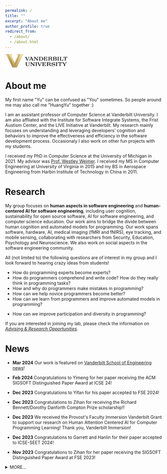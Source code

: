 ```yaml
---
permalink: /
title: ""
excerpt: "About me"
author_profile: true
redirect_from: 
  - /about/
  - /about.html
---
```

<img src="images/vandy-logo.png" alt="Logo of Vanderbilt" width="200">


About me
=====
My first name "Yu" can be confused as "You" sometimes. So people 
around me may also call me "HuangYu" together :)

I am an assistant professor of Computer Science at Vanderbilt
University. I am also affliated with the Institute for Software
Integrate Systems, the Frist Austism Center, and the LIVE Initiative at Vanderbilt. 
My research mainly focuses on understanding and leveraging developers'
cognition and behaviors to improve the effectiveness and efficiency in
the software development process. 
Occasionaly I also work on other fun projects with my students.

I received my PhD in Computer Science at the University of Michigan
in 2021. My advisor was [Prof. Westley Weimer](http://web.eecs.umich.edu/~weimerw). I received my MS in Computer Engineering at University of Virginia in
2015 and my BS in Aerospace Engineering from Harbin Institute of
Technology in China in 2011.


Research 
======
My group focuses on **human aspects in software
engineering** and **human-centered AI for software engineering**, including
user cognition, sustainability for open source software, AI for software engineering, and computer
science education. 
Our work aims to bridge the divide between human cognition and automated models for programming.
Our work spans software,
hardware, AI, medical imaging (fMRI and fNIRS), eye tracking, and mobile sensing, collaborating with researchers from Security, Education, Psychology and Neuroscience.
We also work on social aspects in the software engineering community.
	
All (not limited to) the following questions are of interest in my group and I look
forward to hearing crazy ideas from students!

- How do programming experts become experts?
- How do programmers comprehend and write code? How do they really think in programming tasks?
- How and why do programmers make mistakes in programming?
- How can we help novice programmers become better?
- How can we learn from programmers and improve automated models in
  programming?
<!-- - How can we defend our system in the existence of cognitive biases? -->
- How can we improve participation and diversity in programming?

If you are interested in joining my lab, please check the information on
[*Advising & Research Opportunities*](/advising).

News
======
* **Mar 2024** 
Our work is featured on [Vanderbilt School of Engineering news](https://engineering.vanderbilt.edu/2024/03/21/computer-science-professors-students-receive-prestigious-software-engineering-research-awards/)!

* **Feb 2024** 
Congratulations to Yimeng for her paper receiving the ACM
         SIGSOFT Distinguished Paper Award at ICSE 24!
       
* **Dec 2023** 
Congratulations to Yifan for his paper accepted to
         FSE 2024!
        
* **Dec 2023** 
Congratulations to Zihan for receiving the Richard
         Bennett/Dorothy Danforth Compton Prize scholarship!!

* **Dec 2023** 
We received the Provost's Faculty Immersion
         Vanderbilt Grant to support our research on Human Attention
         Centered AI for Computer Programming Learning! Thank you,
         Vanderbilt Immersion!

* **Dec 2023** 
Congratulations to Garrett and Hanlin for their paper accepted to
         ICSE-SEET 2024!

* **Nov 2023**
Congratulations to Zihan for her paper receiving the SIGSOFT
         Distinguished Paper Award at FSE 2023!
       
 





<details><summary>MORE...</summary>
<div markdown="1">

* **Nov 2023** 
Congratulations to Zach for receiving an internship offer
         from Leidos!
       


* **Oct 2023** 
Congratulations to Yimeng for her paper accepted to
         ICSE 2024!


* **July 2023**
Congratulations to Yueke for his paper accepted to
         ESEM 2023!
       

* **July 2023** 
         Congratulations to Zihan for her paper accepted to
         FSE 2023!
      
* **Apr 2023**
Congratulations to Haonan Hou for receiving
         the VUSRP research scholarship! We will investigate the
         reliability of ChatGPT on intimate relationship problems!


* **Feb 2023** 
Congratulations to Yifan Zhang for receiving
         the internship offer from TikTok Research!
         
* **Aug 2022** 
Congratulations to Yifan for his doctoral proposal accepted to
         ASE 2022 Doctoral Symposium!

* **July 2022** 
 We received a 4-year NSF grant to study human-like AI models
 for source code that leverages developers' behaviors to empower
 AI tools for software engineering activities. This project is
 in collaboration with the groups of <a
 href="http://www3.nd.edu/~cmc">Prof. Collin
 McMillan</a> and <a href="http://toby.li">Prof. Toby Li</a> at Notre Dame.


* **June 2022**
 We received a grant from the GitHub Tech for Social Good and
 GitHub Policy teams to support our research on
 investigating global standard usage metrics! Thank you, GitHub!

<!--
<li class="list-group-item"><strong>June 2022</strong>: 
 Our paper on using fuzzy logic to mitigate uncertainty and
 ambiguity in facult localization is accepted to GI 2022!
 Congratulations, Yueke!
</li>

<li class="list-group-item"><strong>Apr 2022</strong>: 
 Congratulations to Anda Liang for receiving
 the VUSRP research scholarship! We will investigate human
 biases on online software engineering platforms!
</li>


<li class="list-group-item"><strong>Nov 2021</strong>: 
 Our paper on using automated program repair techniques to fix
 HDL bugs is accepted to ASPLOS 2022!
</li>


    
<li class="list-group-item"><strong>June 2021</strong>: I
successfully defended my PhD dissertation!
</li>



    
<li class="list-group-item"><strong>June 2021</strong>: Our
paper on investigating code writing using functional
connectivity analysis is accepted to FSE 2021!
</li>


    
<li class="list-group-item"><strong>May 2021</strong>: I am
    co-chairing the Diversity and Inclusion panel of ICSE 2021.
    Come and join us on May 27, 2021!
</li>



<li class="list-group-item"><strong>Mar 2021</strong>: Our paper
on applying automatated program repair to dataflow programming
languages is accepted to GI-ICSE
2021!
</li>


<li class="list-group-item"><strong>Dec 2020</strong>: Our paper
on open source software for social good is accepted to ICSE
2021!
</li>

<li class="list-group-item"><strong>Dec 2020</strong>: Our work
on OSS for social good is featured in the 
<a href="https://octoverse.github.com">GitHub Octoverse Report
    2020</a>!
</li>

<li class="list-group-item"><strong>Dec 2020</strong>: Presented
my work on investigating developers' cognition at
the madPL seminar at the University of Wisconsin-Madison!
</li>

<li class="list-group-item"><strong>Nov 2020</strong>: Presented
my work on investigating developers' cognition at
University of Michigan (PPFP Candidate)!
</li>

<li class="list-group-item"><strong>Nov 2020</strong>: Presented
my work on investigating developers' cognition at
Clemson University!
</li>

<li class="list-group-item"><strong>Oct 2020</strong>: Presented
my work on open source software for social good at the MERL
Center (via GitHub Social Impact Sector)!
</li>


<li class="list-group-item"><strong>Oct 2020</strong>: Selected as one of 
    <a href="https://eecs.berkeley.edu/rising-stars-2020">the EECS Rising Stars, 2020</a>, hosted by UC Berkeley!
</li>
<li class="list-group-item"><strong>May 2020</strong>:
  Started my internship at Microsoft Research with Dr. Denae
  Ford! We will work on OSS4SG with Dr. Tom Zimmermann.
</li>
  

  <li class="list-group-item">
    <strong>March 2020</strong>: Successfully defended Ph.D. Dissertation
    <span style="white-space: nowrap;">
          <a href="https://myslu.stlawu.edu/~kangstadt/papers/angstadt-dissertation.pdf" target="_blank" class="badge badge-info badge-pill"><span class="fas fa-book" aria-hidden="true"></span>&nbsp;Dissertation</a>
        </span>
    <span style="white-space: nowrap;">
      <a href="https://myslu.stlawu.edu/~kangstadt/presentations/angstadt-dissertation.pdf" target="_blank" class="badge badge-info badge-pill"><span class="fas fa-tv" aria-hidden="true"></span>&nbsp;Presentation Slides</a>
    </span>
  </li>

 <li class="list-group-item"> <strong>May 2020</strong>: Our paper on biases and
    differences in code review is accepted in FSE2020!
 </li>
 <li class="list-group-item"><strong>Feb 2020</strong>: Received
    the Google Faculty Research Award to support our study to
    understand bias in code review using medical imaging!
 </li>
 
 
 
 <li class="list-group-item"> <strong>December 2019</strong>: Our paper on comparing code
    writing and prose writing
    using fMRI is accepted in ICSE2020!
 </li>



 <li class="list-group-item"> <strong>December 2019</strong>: PhD Dissertation Proposal
    approved by committee.
    <span style="white-space: nowrap;">
          <a href="./index_files/phd-proposal.pdf" class="badge badge-info badge-pill"><span class="fas fa-book" aria-hidden="true"></span>&nbsp;Proposal</a>
    </span>
    <span style="white-space: nowrap;">
          <a href="./index_files/phd-proposal-slides.pdf" class="badge badge-info badge-pill"><span class="fas fa-tv" aria-hidden="true"></span>&nbsp;Presentation Slides</a>
    </span>
  </li>

  <li class="list-group-item"><strong>July 2019</strong>: Received
    the fMRI Pilot Grant from the Functional MRI Laboratory at
    University of Michigan to support our Gender Biases study in Code
    Review!
  </li>


</div>
</details>
<br>
-->

<!--

Travel
======
* **2024-11-09 – 2023-11-13**<br>
San José, Costa Rica for CSCW 2024

<details><summary>MORE...</summary>
<div markdown="1">
* **2022-02-23 – 2022-02-25**<br>
Washington, DC for CRA Career Mentoring Workshop
* **2021-11-08 – 2020-11-10**<br>
Pittsburgh, PA for PLATEAU 2021
</div>
</details>
<br>
-->

<!--
Recent Publications
======
{% assign sorted = site.publications | sort: 'date' %}

{% for post in sorted reversed %}
{% include archive-single-pub.html %}
{% endfor %}
-->
